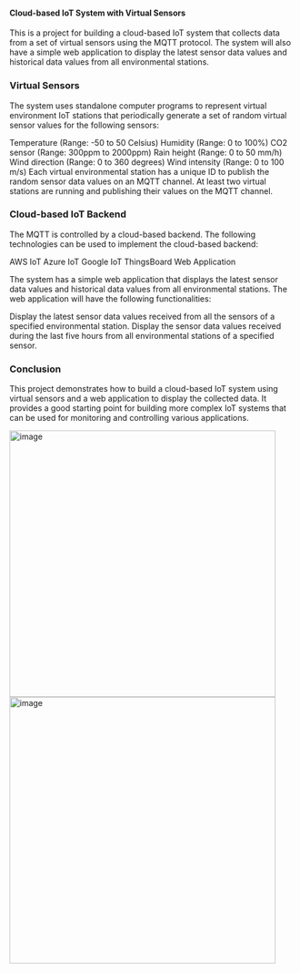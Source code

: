 <h4> Cloud-based IoT System with Virtual Sensors </h4>

This is a project for building a cloud-based IoT system that collects data from a set of virtual sensors using the MQTT protocol. The system will also have a simple web application to display the latest sensor data values and historical data values from all environmental stations.

<h3> Virtual Sensors </h3>

The system uses standalone computer programs to represent virtual environment IoT stations that periodically generate a set of random virtual sensor values for the following sensors:

Temperature (Range: -50 to 50 Celsius)
Humidity (Range: 0 to 100%)
CO2 sensor (Range: 300ppm to 2000ppm)
Rain height (Range: 0 to 50 mm/h)
Wind direction (Range: 0 to 360 degrees)
Wind intensity (Range: 0 to 100 m/s)
Each virtual environmental station has a unique ID to publish the random sensor data values on an MQTT channel. At least two virtual stations are running and publishing their values on the MQTT channel.

<h3> Cloud-based IoT Backend </h3>

The MQTT is controlled by a cloud-based backend. The following technologies can be used to implement the cloud-based backend:

AWS IoT
Azure IoT
Google IoT ThingsBoard
Web Application

The system has a simple web application that displays the latest sensor data values and historical data values from all environmental stations. The web application will have the following functionalities:

Display the latest sensor data values received from all the sensors of a specified environmental station.
Display the sensor data values received during the last five hours from all environmental stations of a specified sensor.

 <h3> Conclusion </h3>

This project demonstrates how to build a cloud-based IoT system using virtual sensors and a web application to display the collected data. It provides a good starting point for building more complex IoT systems that can be used for monitoring and controlling various applications.


<img width="468" alt="image" src="https://user-images.githubusercontent.com/47717859/231624756-5112ff18-bb3c-4991-b4a5-d46cbba0b0be.png">

<img width="468" alt="image" src="https://user-images.githubusercontent.com/47717859/231624644-9c1adfd9-5f7c-400e-8760-6ca5b1efcf72.png">
